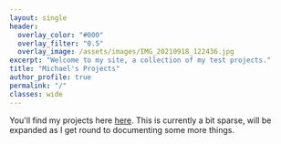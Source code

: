 ```yaml
---
layout: single
header:
  overlay_color: "#000"
  overlay_filter: "0.5"
  overlay_image: /assets/images/IMG_20210918_122436.jpg
excerpt: "Welcome to my site, a collection of my test projects."
title: "Michael's Projects"
author_profile: true
permalink: "/"
classes: wide
---
```


You'll find my projects here [here](/posts/). This is currently a bit sparse, will be expanded as I get round to documenting some more things.